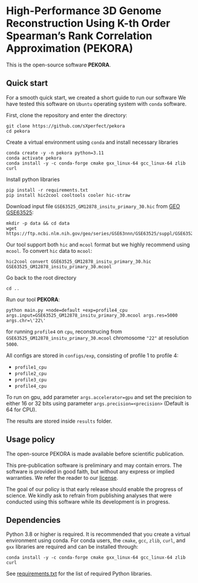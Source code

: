 # High-Performance 3D Genome Reconstruction Using K-th Order Spearman’s Rank Correlation Approximation (PEKORA)

This is the open-source software **PEKORA**.

## Quick start

For a smooth quick start, we created a short guide to run our software
We have tested this software on `Ubuntu` operating system with `conda` software.

First, clone the repository and enter the directory:

```shell
git clone https://github.com/sXperfect/pekora
cd pekora
```

Create a virtual environment using `conda` and install necessary libraries
```shell
conda create -y -n pekora python=3.11
conda activate pekora
conda install -y -c conda-forge cmake gxx_linux-64 gcc_linux-64 zlib curl
```

Install python libraries
```shell
pip install -r requirements.txt
pip install hic2cool cooltools cooler hic-straw
```

Download input file `GSE63525_GM12878_insitu_primary_30.hic` from [GEO GSE63525](https://www.ncbi.nlm.nih.gov/geo/query/acc.cgi?acc=GSE63525):
```shell
mkdir -p data && cd data
wget https://ftp.ncbi.nlm.nih.gov/geo/series/GSE63nnn/GSE63525/suppl/GSE63525%5FGM12878%5Finsitu%5Fprimary%5F30%2Ehic
```

Our tool support both `hic` and `mcool` format but we highly recommend using `mcool`.
To convert `hic` data to `mcool`:
```shell
hic2cool convert GSE63525_GM12878_insitu_primary_30.hic GSE63525_GM12878_insitu_primary_30.mcool
```

Go back to the root directory
```
cd ..
```

Run our tool **PEKORA**:
```shell
python main.py +node=default +exp=profile4_cpu args.input=GSE63525_GM12878_insitu_primary_30.mcool args.res=5000 args.chr=\'22\'
```
for running `profile4` on `cpu`, reconstrucing from `GSE63525_GM12878_insitu_primary_30.mcool` chromosome `"22"` at resolution `5000`.

All configs are stored in `configs/exp`, consisting of profile 1 to profile 4:
- `profile1_cpu`
- `profile2_cpu`
- `profile3_cpu`
- `profile4_cpu`

To run on gpu, add parameter `args.accelerator=gpu` and set the precision to either 16 or 32 bits using parameter `args.precision=<precision>` (Default is 64 for CPU).

The results are stored inside `results` folder.

## Usage policy

The open-source PEKORA is made available before scientific publication.

This pre-publication software is preliminary and may contain errors.
The software is provided in good faith, but without any express or implied warranties.
We refer the reader to our [license](LICENSE).

The goal of our policy is that early release should enable the progress of science.
We kindly ask to refrain from publishing analyses that were conducted using this software while its development is in progress.

## Dependencies

Python 3.8 or higher is required.
It is recommended that you create a virtual environment using conda.
For conda users, the `cmake`, `gcc`, `zlib`, `curl`, and `gxx` libraries are required and can be installed through:

```shell
conda install -y -c conda-forge cmake gxx_linux-64 gcc_linux-64 zlib curl
```

See [requirements.txt](requirements.txt) for the list of required Python libraries.
